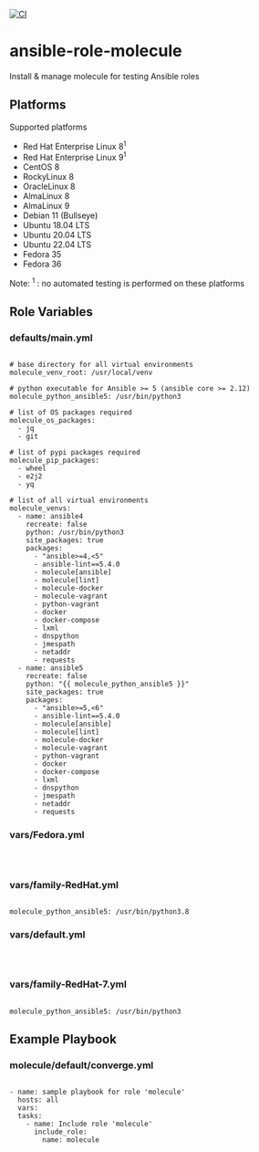 [![CI](https://github.com/de-it-krachten/ansible-role-molecule/workflows/CI/badge.svg?event=push)](https://github.com/de-it-krachten/ansible-role-molecule/actions?query=workflow%3ACI)


# ansible-role-molecule

Install & manage molecule for testing Ansible roles


## Platforms

Supported platforms

- Red Hat Enterprise Linux 8<sup>1</sup>
- Red Hat Enterprise Linux 9<sup>1</sup>
- CentOS 8
- RockyLinux 8
- OracleLinux 8
- AlmaLinux 8
- AlmaLinux 9
- Debian 11 (Bullseye)
- Ubuntu 18.04 LTS
- Ubuntu 20.04 LTS
- Ubuntu 22.04 LTS
- Fedora 35
- Fedora 36

Note:
<sup>1</sup> : no automated testing is performed on these platforms

## Role Variables
### defaults/main.yml
<pre><code>
# base directory for all virtual environments
molecule_venv_root: /usr/local/venv

# python executable for Ansible >= 5 (ansible core >= 2.12)
molecule_python_ansible5: /usr/bin/python3

# list of OS packages required
molecule_os_packages:
  - jq
  - git

# list of pypi packages required
molecule_pip_packages:
  - wheel
  - e2j2
  - yq

# list of all virtual environments
molecule_venvs:
  - name: ansible4
    recreate: false
    python: /usr/bin/python3
    site_packages: true
    packages:
      - "ansible>=4,<5"
      - ansible-lint==5.4.0
      - molecule[ansible]
      - molecule[lint]
      - molecule-docker
      - molecule-vagrant
      - python-vagrant
      - docker
      - docker-compose
      - lxml
      - dnspython
      - jmespath
      - netaddr
      - requests
  - name: ansible5
    recreate: false
    python: "{{ molecule_python_ansible5 }}"
    site_packages: true
    packages:
      - "ansible>=5,<6"
      - ansible-lint==5.4.0
      - molecule[ansible]
      - molecule[lint]
      - molecule-docker
      - molecule-vagrant
      - python-vagrant
      - docker
      - docker-compose
      - lxml
      - dnspython
      - jmespath
      - netaddr
      - requests
</pre></code>

### vars/Fedora.yml
<pre><code>

</pre></code>

### vars/family-RedHat.yml
<pre><code>
molecule_python_ansible5: /usr/bin/python3.8
</pre></code>

### vars/default.yml
<pre><code>

</pre></code>

### vars/family-RedHat-7.yml
<pre><code>
molecule_python_ansible5: /usr/bin/python3
</pre></code>



## Example Playbook
### molecule/default/converge.yml
<pre><code>
- name: sample playbook for role 'molecule'
  hosts: all
  vars:
  tasks:
    - name: Include role 'molecule'
      include_role:
        name: molecule
</pre></code>
